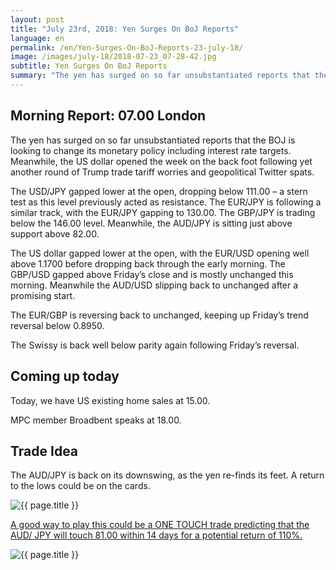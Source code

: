 ```yaml
---
layout: post
title: "July 23rd, 2018: Yen Surges On BoJ Reports"
language: en
permalink: /en/Yen-Surges-On-BoJ-Reports-23-july-18/
image: /images/july-18/2018-07-23_07-28-42.jpg
subtitle: Yen Surges On BoJ Reports
summary: "The yen has surged on so far unsubstantiated reports that the BOJ is looking to change its monetary policy including interest rate targets. Meanwhile, the US dollar opened the week on the back foot following yet another round of Trump trade tariff worries and geopolitical Twitter spats"
---
```

## Morning Report: 07.00 London

The yen has surged on so far unsubstantiated reports that the BOJ is looking to change its monetary policy including interest rate targets. Meanwhile, the US dollar opened the week on the back foot following yet another round of Trump trade tariff worries and geopolitical Twitter spats. 

The USD/JPY gapped lower at the open, dropping below 111.00 – a stern test as this level previously acted as resistance. The EUR/JPY is following a similar track, with the EUR/JPY gapping to 130.00. The GBP/JPY is trading below the 146.00 level. Meanwhile, the AUD/JPY is sitting just above support above 82.00. 

The US dollar gapped lower at the open, with the EUR/USD opening well above 1.1700 before dropping back through the early morning. The GBP/USD gapped above Friday’s close and is mostly unchanged this morning. Meanwhile the AUD/USD slipping back to unchanged after a promising start. 

The EUR/GBP is reversing back to unchanged, keeping up Friday’s trend reversal below 0.8950. 

The Swissy is back well below parity again following Friday’s reversal. 

## Coming up today

Today, we have US existing home sales at 15.00. 

MPC member Broadbent speaks at 18.00. 

## Trade Idea

The AUD/JPY is back on its downswing, as the yen re-finds its feet. A return to the lows could be on the cards.

<img class="post-image" src="{{ site.url }}/images/july-18/2018-07-23_07-28-42.jpg" alt="{{ page.title }}" title="{{ page.title }}">

<a href="%LINK%%?currency=GBP&market=forex&underlying=frxAUDJPY&formname=touchnotouch&duration_amount=14&duration_units=d&amount=10&amount_type=stake&expiry_type=duration&barrier=81.00" target="_blank" rel="noopener noreferrer nofollow">A good way to play this could be a ONE TOUCH trade predicting that the AUD/ JPY will touch 81.00 within 14 days for a potential return of 110%.</a>

<img class="post-image" src="{{ site.url }}/images/july-18/2018-07-23_07-29-56.jpg" alt="{{ page.title }}" title="{{ page.title }}">

